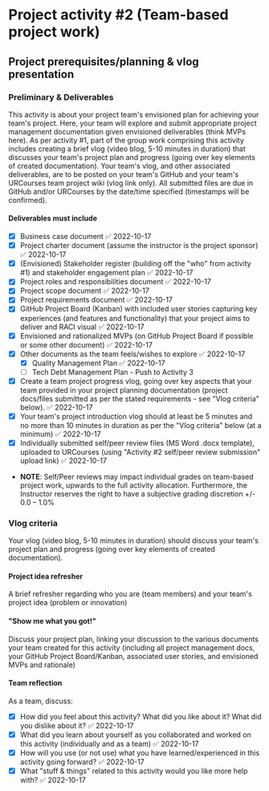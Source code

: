 # Project activity #2 (Team-based project work)

## Project prerequisites/planning & vlog presentation

### Preliminary & Deliverables

This activity is about your project team's envisioned plan for achieving your team's project. Here, your team will explore and submit appropriate project management documentation given envisioned deliverables (think MVPs here). As per activity #1, part of the group work comprising this activity includes creating a brief vlog (video blog, 5-10 minutes in duration) that discusses your team's project plan and progress (going over key elements of created documentation). Your team's vlog, and other associated deliverables, are to be posted on your team's GitHub and your team's URCourses team project wiki (vlog link only). All submitted files are due in GitHub and/or URCourses by the date/time specified (timestamps will be confirmed).

#### Deliverables must include

- [x] Business case document ✅ 2022-10-17
- [x] Project charter document (assume the instructor is the project sponsor) ✅ 2022-10-17
- [x] (Envisioned) Stakeholder register (building off the "who" from activity #1) and stakeholder engagement plan ✅ 2022-10-17
- [x] Project roles and responsibilities document ✅ 2022-10-17
- [x] Project scope document ✅ 2022-10-17
- [x] Project requirements document ✅ 2022-10-17
- [x] GitHub Project Board (Kanban) with included user stories capturing key experiences (and features and functionality) that your project aims to deliver and RACI visual ✅ 2022-10-17
- [x] Envisioned and rationalized MVPs (on GitHub Project Board if possible or some other document) ✅ 2022-10-17
- [x] Other documents as the team feels/wishes to explore ✅ 2022-10-17
  - [x] Quality Management Plan ✅ 2022-10-17
  - [ ] Tech Debt Management Plan - Push to Activity 3
- [x] Create a team project progress vlog, going over key aspects that your team provided in your project planning documentation (project docs/files submitted as per the stated requirements - see "Vlog criteria" below). ✅ 2022-10-17
- [x] Your team's project introduction vlog should at least be 5 minutes and no more than 10 minutes in duration as per the "Vlog criteria" below (at a minimum) ✅ 2022-10-17
- [x] Individually submitted self/peer review files (MS Word .docx template), uploaded to URCourses (using "Activity #2 self/peer review submission" upload link) ✅ 2022-10-17
- **NOTE**: Self/Peer reviews may impact individual grades on team-based project work, upwards to the full activity allocation. Furthermore, the Instructor reserves the right to have a subjective grading discretion +/- 0.0 – 1.0%

### Vlog criteria

Your vlog (video blog, 5-10 minutes in duration) should discuss your team's project plan and progress (going over key elements of created documentation).

#### Project idea refresher

A brief refresher regarding who you are (team members) and your team's project idea (problem or innovation)

#### "Show me what you got!"

Discuss your project plan, linking your discussion to the various documents your team created for this activity (including all project management docs, your GitHub Project Board/Kanban, associated user stories, and envisioned MVPs and rationale)

#### Team reflection

As a team, discuss:

- [x] How did you feel about this activity? What did you like about it? What did you dislike about it? ✅ 2022-10-17
- [x] What did you learn about yourself as you collaborated and worked on this activity (individually and as a team) ✅ 2022-10-17
- [x] How will you use (or not use) what you have learned/experienced in this activity going forward? ✅ 2022-10-17
- [x] What "stuff & things" related to this activity would you like more help with? ✅ 2022-10-17

